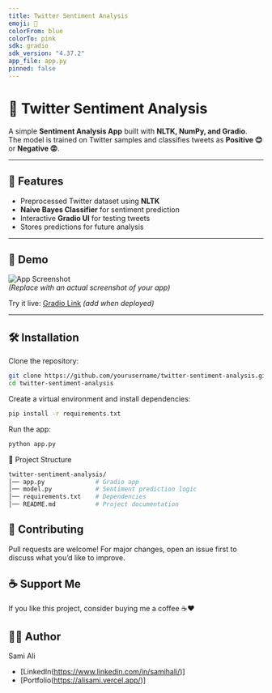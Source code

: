 ```yaml
---
title: Twitter Sentiment Analysis
emoji: 🌟
colorFrom: blue
colorTo: pink
sdk: gradio
sdk_version: "4.37.2"
app_file: app.py
pinned: false
---
```



# 🌟 Twitter Sentiment Analysis  

A simple **Sentiment Analysis App** built with **NLTK, NumPy, and Gradio**.  
The model is trained on Twitter samples and classifies tweets as **Positive 😊** or **Negative 😡**.  

---

## 🚀 Features
- Preprocessed Twitter dataset using **NLTK**
- **Naive Bayes Classifier** for sentiment prediction
- Interactive **Gradio UI** for testing tweets
- Stores predictions for future analysis

---

## 📸 Demo
![App Screenshot](https://res.cloudinary.com/dcffvppph/image/upload/v1757088119/pp11_kwo7op.png)  
*(Replace with an actual screenshot of your app)*  

Try it live: [Gradio Link](#) *(add when deployed)*  

---

## 🛠️ Installation

Clone the repository:
```bash
git clone https://github.com/yourusername/twitter-sentiment-analysis.git
cd twitter-sentiment-analysis
```

Create a virtual environment and install dependencies:
```bash
pip install -r requirements.txt
```

Run the app:
```bash
python app.py
```

📂 Project Structure
```bash
twitter-sentiment-analysis/
│── app.py              # Gradio app
│── model.py            # Sentiment prediction logic
│── requirements.txt    # Dependencies
│── README.md           # Project documentation
```

## 🤝 Contributing
Pull requests are welcome! For major changes, open an issue first to discuss what you’d like to improve.

## ☕ Support Me
If you like this project, consider buying me a coffee ☕❤️

## 👨‍💻 Author
Sami Ali
- [LinkedIn(https://www.linkedin.com/in/samihali/)]
- [Portfolio(https://alisami.vercel.app/)]
